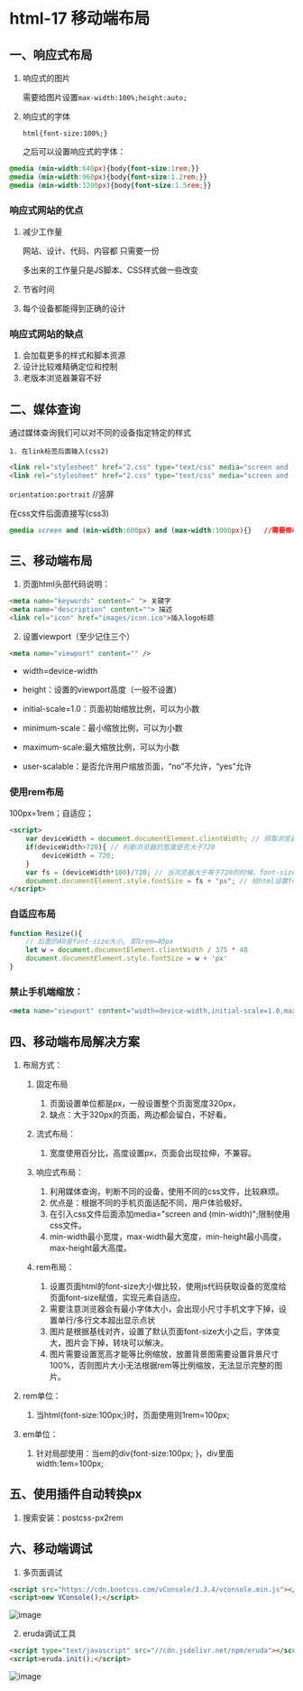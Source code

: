 # html-17 移动端布局
## 一、响应式布局
1. 响应式的图片

   需要给图片设置`max-width:100%;height:auto;`

2. 响应式的字体

   `html{font-size:100%;}`

   之后可以设置响应式的字体：

```css
@media (min-width:640px){body{font-size:1rem;}}
@media (min-width:960px){body{font-size:1.2rem;}}
@media (min-width:1200px){body{font-size:1.5rem;}}
```



### 响应式网站的优点

1. 减少工作量

   网站、设计、代码、内容都 只需要一份

   多出来的工作量只是JS脚本、CSS样式做一些改变

2. 节省时间

3. 每个设备都能得到正确的设计



### 响应式网站的缺点

1. 会加载更多的样式和脚本资源
2. 设计比较难精确定位和控制
3. 老版本浏览器兼容不好



## 二、媒体查询

通过媒体查询我们可以对不同的设备指定特定的样式

	1. 在link标签后面输入(css2)


```html
<link rel="stylesheet" href="2.css" type="text/css" media="screen and (min-width:1000px)">  //在link后面还引入
<link rel="stylesheet" href="2.css" type="text/css" media="screen and (orientation:landscape)">  //横屏显示
```
`orientation:portrait`   //竖屏

在css文件后面直接写(css3)


```css
@media screen and (min-width:600px) and (max-width:1000px){}   //需要修改的样式写在括号里面，可以针对单独的修改样式。
```



## 三、移动端布局

1. 页面html头部代码说明：
```html
<meta name="keywords" content=" "> 关键字
<meta name="description" content=""> 描述
<link rel="icon" href="images/icon.ico">插入logo标题
```
2. 设置viewport（至少记住三个）
```html
<meta name="viewport" content="" />
```
* width=device-width

* height：设置的viewport高度（一般不设置）

* initial-scale=1.0：页面初始缩放比例，可以为小数
* minimum-scale：最小缩放比例，可以为小数
* maximum-scale:最大缩放比例，可以为小数
* user-scalable：是否允许用户缩放页面，“no”不允许，“yes”允许



### 使用rem布局

100px=1rem；自适应；

```html
<script> 
    var deviceWidth = document.documentElement.clientWidth; // 获取浏览器的宽度 
    if(deviceWidth>720){ // 判断浏览器的宽度是否大于720 
        deviceWidth = 720; 
    } 
    var fs = (deviceWidth*100)/720; // 当浏览器大于等于720的时候，font-size 为100，720是页面设计图的宽度。
    document.documentElement.style.fontSize = fs + "px"; // 给html设置font-size 
</script>
```


### 自适应布局

```js
function Resize(){
    // 后面的40是font-size大小, 即1rem=40px
    let w = document.documentElement.clientWidth / 375 * 40
    document.documentElement.style.fontSize = w + 'px'
}
```



### 禁止手机端缩放：

```html
<meta name="viewport" content="width=device-width,initial-scale=1.0,maximum-scale=1.0,user-scalable=0">
```





## 四、移动端布局解决方案

1. 布局方式：

	1. 固定布局

		1. 页面设置单位都是px，一般设置整个页面宽度320px，
		2. 缺点：大于320px的页面，两边都会留白，不好看。
	2. 流式布局：

		1. 宽度使用百分比，高度设置px，页面会出现拉伸，不兼容。

	3. 响应式布局：

		1. 利用媒体查询，判断不同的设备，使用不同的css文件，比较麻烦。
		2. 优点是：根据不同的手机页面适配不同，用户体验极好。
		3. 在引入css文件后面添加media="screen and (min-width)";限制使用css文件。
		4. min-width最小宽度，max-width最大宽度，min-height最小高度，max-height最大高度。

	1. rem布局：

		1. 设置页面html的font-size大小做比较，使用js代码获取设备的宽度给页面font-size赋值，实现元素自适应。
		2. 需要注意浏览器会有最小字体大小，会出现小尺寸手机文字下掉，设置单行/多行文本超出显示点状
		3. 图片是根据基线对齐，设置了默认页面font-size大小之后，字体变大，图片会下掉，转块可以解决。
		4. 图片需要设置宽高才能等比例缩放，放置背景图需要设置背景尺寸100%，否则图片大小无法根据rem等比例缩放，无法显示完整的图片。

2. rem单位：

	1. 当html{font-size:100px;}时，页面使用则1rem=100px;
	
3. em单位：

	1. 针对局部使用：当em的div{font-size:100px; }，div里面width:1em=100px;



## 五、使用插件自动转换px
1. 搜索安装：postcss-px2rem




## 六、移动端调试
1. 多页面调试
```html
<script src="https://cdn.bootcss.com/vConsole/3.3.4/vconsole.min.js"></script>
<script>new VConsole();</script>
```

![image](http://notecdn.heny.vip/images/html-17_移动端布局-01.png)

2.  eruda调试工具
```html
<script type="text/javascript" src="//cdn.jsdelivr.net/npm/eruda"></script>
<script>eruda.init();</script>
```

![image](http://notecdn.heny.vip/images/html-17_移动端布局-02.png)
